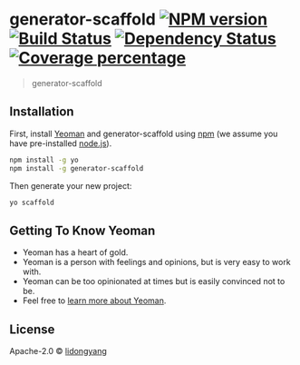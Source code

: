 # generator-scaffold [![NPM version][npm-image]][npm-url] [![Build Status][travis-image]][travis-url] [![Dependency Status][daviddm-image]][daviddm-url] [![Coverage percentage][coveralls-image]][coveralls-url]
> generator-scaffold

## Installation

First, install [Yeoman](http://yeoman.io) and generator-scaffold using [npm](https://www.npmjs.com/) (we assume you have pre-installed [node.js](https://nodejs.org/)).

```bash
npm install -g yo
npm install -g generator-scaffold
```

Then generate your new project:

```bash
yo scaffold
```

## Getting To Know Yeoman

 * Yeoman has a heart of gold.
 * Yeoman is a person with feelings and opinions, but is very easy to work with.
 * Yeoman can be too opinionated at times but is easily convinced not to be.
 * Feel free to [learn more about Yeoman](http://yeoman.io/).

## License

Apache-2.0 © [lidongyang]()


[npm-image]: https://badge.fury.io/js/generator-scaffold.svg
[npm-url]: https://npmjs.org/package/generator-scaffold
[travis-image]: https://travis-ci.org//generator-scaffold.svg?branch=master
[travis-url]: https://travis-ci.org//generator-scaffold
[daviddm-image]: https://david-dm.org//generator-scaffold.svg?theme=shields.io
[daviddm-url]: https://david-dm.org//generator-scaffold
[coveralls-image]: https://coveralls.io/repos//generator-scaffold/badge.svg
[coveralls-url]: https://coveralls.io/r//generator-scaffold
